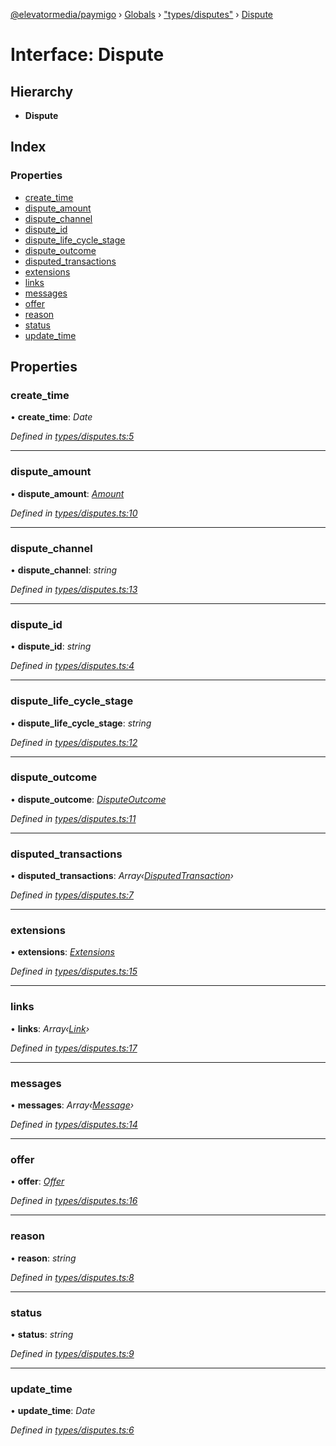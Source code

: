 [@elevatormedia/paymigo](../README.md) › [Globals](../globals.md) › ["types/disputes"](../modules/_types_disputes_.md) › [Dispute](_types_disputes_.dispute.md)

# Interface: Dispute

## Hierarchy

-   **Dispute**

## Index

### Properties

-   [create_time](_types_disputes_.dispute.md#create_time)
-   [dispute_amount](_types_disputes_.dispute.md#dispute_amount)
-   [dispute_channel](_types_disputes_.dispute.md#dispute_channel)
-   [dispute_id](_types_disputes_.dispute.md#dispute_id)
-   [dispute_life_cycle_stage](_types_disputes_.dispute.md#dispute_life_cycle_stage)
-   [dispute_outcome](_types_disputes_.dispute.md#dispute_outcome)
-   [disputed_transactions](_types_disputes_.dispute.md#disputed_transactions)
-   [extensions](_types_disputes_.dispute.md#extensions)
-   [links](_types_disputes_.dispute.md#links)
-   [messages](_types_disputes_.dispute.md#messages)
-   [offer](_types_disputes_.dispute.md#offer)
-   [reason](_types_disputes_.dispute.md#reason)
-   [status](_types_disputes_.dispute.md#status)
-   [update_time](_types_disputes_.dispute.md#update_time)

## Properties

### create_time

• **create_time**: _Date_

_Defined in [types/disputes.ts:5](https://github.com/ELEVATORmedia/paymigo/blob/396f1ec/src/types/disputes.ts#L5)_

---

### dispute_amount

• **dispute_amount**: _[Amount](_types_common_.amount.md)_

_Defined in [types/disputes.ts:10](https://github.com/ELEVATORmedia/paymigo/blob/396f1ec/src/types/disputes.ts#L10)_

---

### dispute_channel

• **dispute_channel**: _string_

_Defined in [types/disputes.ts:13](https://github.com/ELEVATORmedia/paymigo/blob/396f1ec/src/types/disputes.ts#L13)_

---

### dispute_id

• **dispute_id**: _string_

_Defined in [types/disputes.ts:4](https://github.com/ELEVATORmedia/paymigo/blob/396f1ec/src/types/disputes.ts#L4)_

---

### dispute_life_cycle_stage

• **dispute_life_cycle_stage**: _string_

_Defined in [types/disputes.ts:12](https://github.com/ELEVATORmedia/paymigo/blob/396f1ec/src/types/disputes.ts#L12)_

---

### dispute_outcome

• **dispute_outcome**: _[DisputeOutcome](_types_disputes_.disputeoutcome.md)_

_Defined in [types/disputes.ts:11](https://github.com/ELEVATORmedia/paymigo/blob/396f1ec/src/types/disputes.ts#L11)_

---

### disputed_transactions

• **disputed_transactions**: _Array‹[DisputedTransaction](_types_disputes_.disputedtransaction.md)›_

_Defined in [types/disputes.ts:7](https://github.com/ELEVATORmedia/paymigo/blob/396f1ec/src/types/disputes.ts#L7)_

---

### extensions

• **extensions**: _[Extensions](_types_disputes_.extensions.md)_

_Defined in [types/disputes.ts:15](https://github.com/ELEVATORmedia/paymigo/blob/396f1ec/src/types/disputes.ts#L15)_

---

### links

• **links**: _Array‹[Link](_types_common_.link.md)›_

_Defined in [types/disputes.ts:17](https://github.com/ELEVATORmedia/paymigo/blob/396f1ec/src/types/disputes.ts#L17)_

---

### messages

• **messages**: _Array‹[Message](_types_disputes_.message.md)›_

_Defined in [types/disputes.ts:14](https://github.com/ELEVATORmedia/paymigo/blob/396f1ec/src/types/disputes.ts#L14)_

---

### offer

• **offer**: _[Offer](_types_disputes_.offer.md)_

_Defined in [types/disputes.ts:16](https://github.com/ELEVATORmedia/paymigo/blob/396f1ec/src/types/disputes.ts#L16)_

---

### reason

• **reason**: _string_

_Defined in [types/disputes.ts:8](https://github.com/ELEVATORmedia/paymigo/blob/396f1ec/src/types/disputes.ts#L8)_

---

### status

• **status**: _string_

_Defined in [types/disputes.ts:9](https://github.com/ELEVATORmedia/paymigo/blob/396f1ec/src/types/disputes.ts#L9)_

---

### update_time

• **update_time**: _Date_

_Defined in [types/disputes.ts:6](https://github.com/ELEVATORmedia/paymigo/blob/396f1ec/src/types/disputes.ts#L6)_
